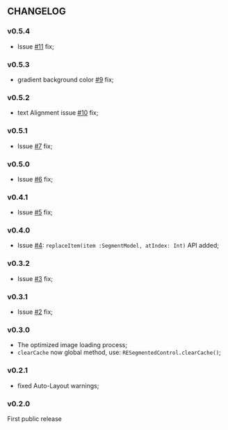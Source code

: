 ## CHANGELOG

### v0.5.4
- Issue [#11](https://github.com/sh-khashimov/RESegmentedControl/issues/11) fix;

### v0.5.3
- gradient background color [#9](https://github.com/sh-khashimov/RESegmentedControl/issues/9) fix;

### v0.5.2
- text Alignment issue [#10](https://github.com/sh-khashimov/RESegmentedControl/issues/10) fix;

### v0.5.1
- Issue [#7](https://github.com/sh-khashimov/RESegmentedControl/issues/7) fix;

### v0.5.0
- Issue [#6](https://github.com/sh-khashimov/RESegmentedControl/issues/6) fix;

### v0.4.1
- Issue [#5](https://github.com/sh-khashimov/RESegmentedControl/issues/5) fix;

### v0.4.0
- Issue [#4](https://github.com/sh-khashimov/RESegmentedControl/issues/4): `replaceItem(item :SegmentModel, atIndex: Int)` API added;

### v0.3.2

- Issue [#3](https://github.com/sh-khashimov/RESegmentedControl/issues/3) fix;

### v0.3.1

- Issue [#2](https://github.com/sh-khashimov/RESegmentedControl/issues/2) fix;

### v0.3.0
- The optimized image loading process;
- `clearCache` now global method, use: `RESegmentedControl.clearCache()`;

### v0.2.1
- fixed Auto-Layout warnings;

### v0.2.0

First public release
